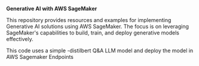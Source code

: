 **Generative AI with AWS SageMaker**    
  
This repository provides resources and examples for implementing Generative AI solutions using AWS SageMaker. The focus is on leveraging SageMaker's capabilities to build, train, and deploy generative models effectively.

This code uses a simple -distilbert Q&A LLM model and deploy the model in AWS Sagemaker Endpoints 
